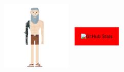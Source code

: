 <div style="display: flex; align-items: center; justify-content: center; gap: 20px;">

  <!-- Imagem GIF -->
  <img src="base-lauricio.gif" alt="Descrição da imagem" style="width: 200px;">

  <!-- Div contendo o gráfico -->
  <div style="background-color: red; padding: 20px;">
    <img height="220" src="https://github-readme-stats.vercel.app/api/top-langs/?username=lauricioweb&layout=compact&langs_count=20&theme=dark" alt="GitHub Stats">
  </div>
  
</div>
